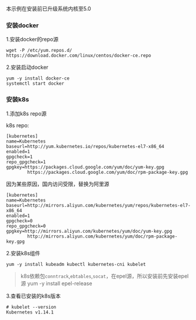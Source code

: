 本示例在安装前已升级系统内核至5.0
### 安装docker
1.安装docker的repo源
```shell
wget -P /etc/yum.repos.d/ https://download.docker.com/linux/centos/docker-ce.repo
```
2.安装启动docker
```shell
yum -y install docker-ce
systemctl start docker
```
### 安装k8s
1.添加k8s repo源

k8s repo:
```
[kubernetes]
name=Kubernetes
baseurl=http://yum.kubernetes.io/repos/kubernetes-el7-x86_64
enabled=1
gpgcheck=1
repo_gpgcheck=1
gpgkey=https://packages.cloud.google.com/yum/doc/yum-key.gpg
        https://packages.cloud.google.com/yum/doc/rpm-package-key.gpg
```
因为某些原因，国内访问受限，替换为阿里源
```
[kubernetes]
name=Kubernetes
baseurl=http://mirrors.aliyun.com/kubernetes/yum/repos/kubernetes-el7-x86_64
enabled=1
gpgcheck=0
repo_gpgcheck=0
gpgkey=http://mirrors.aliyun.com/kubernetes/yum/doc/yum-key.gpg
        http://mirrors.aliyun.com/kubernetes/yum/doc/rpm-package-key.gpg
```
2.安装k8s组件
```
yum -y install kubeadm kubectl kubernetes-cni kubelet
```
> k8s依赖包`conntrack`,`ebtables`,`socat`，在epel源，所以安装前先安装epel源
> yum -y install epel-release  

3.查看已安装的k8s版本
```
# kubelet --version
Kubernetes v1.14.1
```
